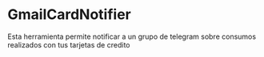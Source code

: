 # GmailCardNotifier
Esta herramienta permite notificar a un grupo de telegram sobre consumos realizados con tus tarjetas de credito
